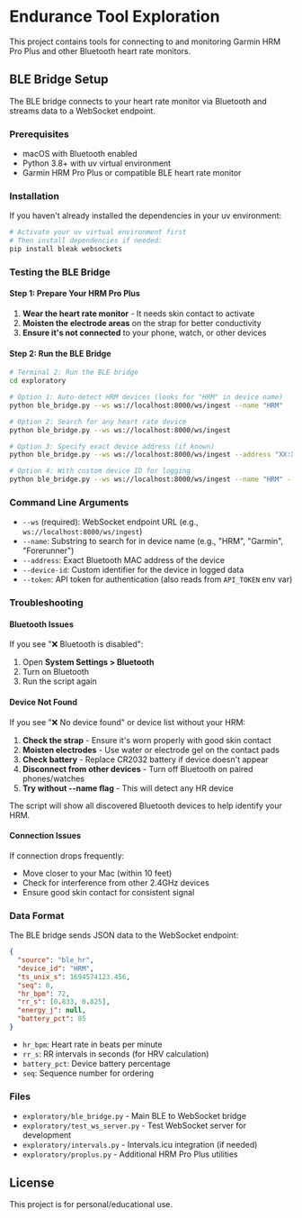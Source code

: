 # Endurance Tool Exploration

This project contains tools for connecting to and monitoring Garmin HRM Pro Plus and other Bluetooth heart rate monitors.

## BLE Bridge Setup

The BLE bridge connects to your heart rate monitor via Bluetooth and streams data to a WebSocket endpoint.

### Prerequisites

- macOS with Bluetooth enabled
- Python 3.8+ with uv virtual environment
- Garmin HRM Pro Plus or compatible BLE heart rate monitor

### Installation

If you haven't already installed the dependencies in your uv environment:

```bash
# Activate your uv virtual environment first
# Then install dependencies if needed:
pip install bleak websockets
```

### Testing the BLE Bridge

#### Step 1: Prepare Your HRM Pro Plus

1. **Wear the heart rate monitor** - It needs skin contact to activate
2. **Moisten the electrode areas** on the strap for better conductivity
3. **Ensure it's not connected** to your phone, watch, or other devices


#### Step 2: Run the BLE Bridge

```bash
# Terminal 2: Run the BLE bridge
cd exploratory

# Option 1: Auto-detect HRM devices (looks for "HRM" in device name)
python ble_bridge.py --ws ws://localhost:8000/ws/ingest --name "HRM"

# Option 2: Search for any heart rate device
python ble_bridge.py --ws ws://localhost:8000/ws/ingest

# Option 3: Specify exact device address (if known)
python ble_bridge.py --ws ws://localhost:8000/ws/ingest --address "XX:XX:XX:XX:XX:XX"

# Option 4: With custom device ID for logging
python ble_bridge.py --ws ws://localhost:8000/ws/ingest --name "HRM" --device-id "garmin_hrm_pro"
```

### Command Line Arguments

- `--ws` (required): WebSocket endpoint URL (e.g., `ws://localhost:8000/ws/ingest`)
- `--name`: Substring to search for in device name (e.g., "HRM", "Garmin", "Forerunner")
- `--address`: Exact Bluetooth MAC address of the device
- `--device-id`: Custom identifier for the device in logged data
- `--token`: API token for authentication (also reads from `API_TOKEN` env var)

### Troubleshooting

#### Bluetooth Issues

If you see "❌ Bluetooth is disabled":
1. Open **System Settings > Bluetooth**
2. Turn on Bluetooth
3. Run the script again

#### Device Not Found

If you see "❌ No device found" or device list without your HRM:
1. **Check the strap** - Ensure it's worn properly with good skin contact
2. **Moisten electrodes** - Use water or electrode gel on the contact pads
3. **Check battery** - Replace CR2032 battery if device doesn't appear
4. **Disconnect from other devices** - Turn off Bluetooth on paired phones/watches
5. **Try without --name flag** - This will detect any HR device

The script will show all discovered Bluetooth devices to help identify your HRM.

#### Connection Issues

If connection drops frequently:
- Move closer to your Mac (within 10 feet)
- Check for interference from other 2.4GHz devices
- Ensure good skin contact for consistent signal

### Data Format

The BLE bridge sends JSON data to the WebSocket endpoint:

```json
{
  "source": "ble_hr",
  "device_id": "HRM",
  "ts_unix_s": 1694574123.456,
  "seq": 0,
  "hr_bpm": 72,
  "rr_s": [0.833, 0.825],
  "energy_j": null,
  "battery_pct": 85
}
```

- `hr_bpm`: Heart rate in beats per minute
- `rr_s`: RR intervals in seconds (for HRV calculation)
- `battery_pct`: Device battery percentage
- `seq`: Sequence number for ordering

### Files

- `exploratory/ble_bridge.py` - Main BLE to WebSocket bridge
- `exploratory/test_ws_server.py` - Test WebSocket server for development
- `exploratory/intervals.py` - Intervals.icu integration (if needed)
- `exploratory/proplus.py` - Additional HRM Pro Plus utilities

## License

This project is for personal/educational use.
